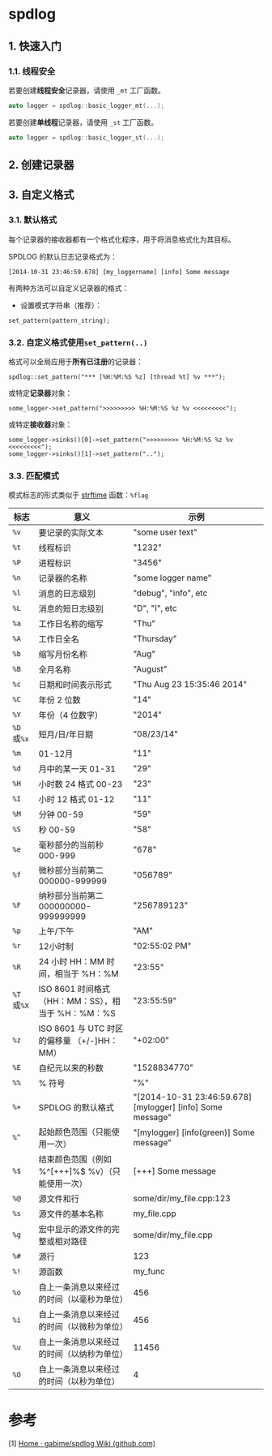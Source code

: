 # spdlog



## 1. 快速入门

### 1.1. 线程安全

若要创建**线程安全**记录器，请使用 `_mt` 工厂函数。

```cpp
auto logger = spdlog::basic_logger_mt(...);
```

若要创建**单线程**记录器，请使用 `_st` 工厂函数。

```cpp
auto logger = spdlog::basic_logger_st(...);
```



## 2. 创建记录器



## 3. 自定义格式

### 3.1. 默认格式

每个记录器的接收器都有一个格式化程序，用于将消息格式化为其目标。

SPDLOG 的默认日志记录格式为：

```
[2014-10-31 23:46:59.678] [my_loggername] [info] Some message
```

有两种方法可以自定义记录器的格式：

- 设置模式字符串（推荐）：

```
set_pattern(pattern_string);
```

### 3.2. 自定义格式使用`set_pattern(..)`

格式可以全局应用于**所有已注册**的记录器：

```
spdlog::set_pattern("*** [%H:%M:%S %z] [thread %t] %v ***");
```

或特定**记录器**对象：

```
some_logger->set_pattern(">>>>>>>>> %H:%M:%S %z %v <<<<<<<<<");
```

或特定**接收器**对象：

```
some_logger->sinks()[0]->set_pattern(">>>>>>>>> %H:%M:%S %z %v <<<<<<<<<");
some_logger->sinks()[1]->set_pattern("..");
```

### 3.3. 匹配模式

模式标志的形式类似于 [strftime](http://www.cplusplus.com/reference/ctime/strftime/) 函数：`%flag`

| 标志       | 意义                                                | 示例                                                       |
| ---------- | --------------------------------------------------- | ---------------------------------------------------------- |
| `%v`       | 要记录的实际文本                                    | "some user text"                                           |
| `%t`       | 线程标识                                            | "1232"                                                     |
| `%P`       | 进程标识                                            | "3456"                                                     |
| `%n`       | 记录器的名称                                        | "some logger name"                                         |
| `%l`       | 消息的日志级别                                      | "debug", "info", etc                                       |
| `%L`       | 消息的短日志级别                                    | "D", "I", etc                                              |
| `%a`       | 工作日名称的缩写                                    | "Thu"                                                      |
| `%A`       | 工作日全名                                          | "Thursday"                                                 |
| `%b`       | 缩写月份名称                                        | "Aug"                                                      |
| `%B`       | 全月名称                                            | "August"                                                   |
| `%c`       | 日期和时间表示形式                                  | "Thu Aug 23 15:35:46 2014"                                 |
| `%C`       | 年份 2 位数                                         | "14"                                                       |
| `%Y`       | 年份（4 位数字）                                    | "2014"                                                     |
| `%D`或`%x` | 短月/日/年日期                                      | "08/23/14"                                                 |
| `%m`       | 01-12月                                             | "11"                                                       |
| `%d`       | 月中的某一天 01-31                                  | "29"                                                       |
| `%H`       | 小时数 24 格式 00-23                                | "23"                                                       |
| `%I`       | 小时 12 格式 01-12                                  | "11"                                                       |
| `%M`       | 分钟 00-59                                          | "59"                                                       |
| `%S`       | 秒 00-59                                            | "58"                                                       |
| `%e`       | 毫秒部分的当前秒 000-999                            | "678"                                                      |
| `%f`       | 微秒部分当前第二 000000-999999                      | "056789"                                                   |
| `%F`       | 纳秒部分当前第二 000000000-999999999                | "256789123"                                                |
| `%p`       | 上午/下午                                           | "AM"                                                       |
| `%r`       | 12小时制                                            | "02:55:02 PM"                                              |
| `%R`       | 24 小时 HH：MM 时间，相当于 %H：%M                  | "23:55"                                                    |
| `%T`或`%X` | ISO 8601 时间格式 （HH：MM：SS），相当于 %H：%M：%S | "23:55:59"                                                 |
| `%z`       | ISO 8601 与 UTC 时区的偏移量 （+/-]HH：MM）         | "+02:00"                                                   |
| `%E`       | 自纪元以来的秒数                                    | "1528834770"                                               |
| `%%`       | % 符号                                              | "%"                                                        |
| `%+`       | SPDLOG 的默认格式                                   | "[2014-10-31 23:46:59.678] [mylogger] [info] Some message" |
| `%^`       | 起始颜色范围（只能使用一次）                        | "[mylogger] [info(green)] Some message"                    |
| `%$`       | 结束颜色范围（例如 %^[+++]%$ %v）（只能使用一次）   | [+++] Some message                                         |
| `%@`       | 源文件和行                                          | some/dir/my_file.cpp:123                                   |
| `%s`       | 源文件的基本名称                                    | my_file.cpp                                                |
| `%g`       | 宏中显示的源文件的完整或相对路径                    | some/dir/my_file.cpp                                       |
| `%#`       | 源行                                                | 123                                                        |
| `%!`       | 源函数                                              | my_func                                                    |
| `%o`       | 自上一条消息以来经过的时间（以毫秒为单位）          | 456                                                        |
| `%i`       | 自上一条消息以来经过的时间（以微秒为单位）          | 456                                                        |
| `%u`       | 自上一条消息以来经过的时间（以纳秒为单位）          | 11456                                                      |
| `%O`       | 自上一条消息以来经过的时间（以秒为单位）            | 4                                                          |




# 参考

[1] [Home · gabime/spdlog Wiki (github.com)](https://github.com/gabime/spdlog/wiki)